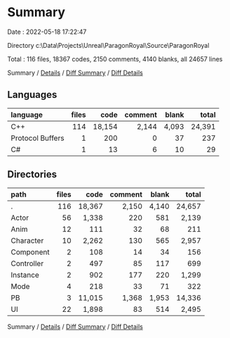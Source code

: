 # Summary

Date : 2022-05-18 17:22:47

Directory c:\Data\Projects\Unreal\ParagonRoyal\Source\ParagonRoyal

Total : 116 files,  18367 codes, 2150 comments, 4140 blanks, all 24657 lines

Summary / [Details](details.md) / [Diff Summary](diff.md) / [Diff Details](diff-details.md)

## Languages
| language | files | code | comment | blank | total |
| :--- | ---: | ---: | ---: | ---: | ---: |
| C++ | 114 | 18,154 | 2,144 | 4,093 | 24,391 |
| Protocol Buffers | 1 | 200 | 0 | 37 | 237 |
| C# | 1 | 13 | 6 | 10 | 29 |

## Directories
| path | files | code | comment | blank | total |
| :--- | ---: | ---: | ---: | ---: | ---: |
| . | 116 | 18,367 | 2,150 | 4,140 | 24,657 |
| Actor | 56 | 1,338 | 220 | 581 | 2,139 |
| Anim | 12 | 111 | 32 | 68 | 211 |
| Character | 10 | 2,262 | 130 | 565 | 2,957 |
| Component | 2 | 108 | 14 | 34 | 156 |
| Controller | 2 | 497 | 85 | 117 | 699 |
| Instance | 2 | 902 | 177 | 220 | 1,299 |
| Mode | 4 | 218 | 33 | 71 | 322 |
| PB | 3 | 11,015 | 1,368 | 1,953 | 14,336 |
| UI | 22 | 1,898 | 83 | 514 | 2,495 |

Summary / [Details](details.md) / [Diff Summary](diff.md) / [Diff Details](diff-details.md)